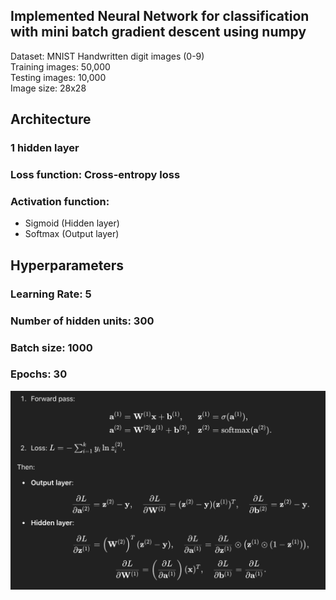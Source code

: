 ## Implemented Neural Network for classification with mini batch gradient descent using numpy<br>
Dataset: MNIST Handwritten digit images (0-9) <br>
Training images: 50,000 <br>
Testing images: 10,000 <br>
Image size: 28x28 <br>

## Architecture
### 1 hidden layer
### Loss function: Cross-entropy loss
### Activation function:
- Sigmoid (Hidden layer)
- Softmax (Output layer)
## Hyperparameters
### Learning Rate: 5
### Number of hidden units: 300
### Batch size: 1000
### Epochs: 30

![alt text](image.png)